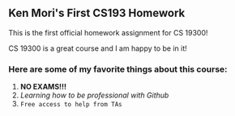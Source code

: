 ## Ken Mori's First CS193 Homework

This is the first official homework assignment for CS 19300!

CS 19300 is a great course and I am happy to be in it!
 

### Here are some of my favorite things about this course:

1. **NO EXAMS!!!**
2. _Learning how to be professional with Github_
3. `Free access to help from TAs`
